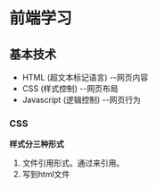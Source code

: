 # 前端学习

## 基本技术

* HTML (超文本标记语言) --网页内容
* CSS (样式控制) --网页布局
* Javascript (逻辑控制) --网页行为

### CSS

**样式分三种形式**

1. 文件引用形式。通过<link href="xxx.css">来引用。
2. 写到html文件 <style> 标签里。
3. 行内样式，内联样式 (直接写到DOM节点上，优先级最高)

通过 !important 可以改变优先级。

id -- 唯一
class -- 不唯一

#### 浏览器差异

使用normalize.css，reset.css进行样式统一和重置。

### Javascript

引用方式：

1. 文件引用。通过script标签引入。
2. html文件内写在script标签内。
eg 显示数据有几种形式：
 1. window.alert() 弹出警告框
 2. documetn。write（）将内容写到html中，直接调用了参数，输出内容。
 3. innerHTML   写入到html元素，改变定义参数的内容。
 4. console.log（）写入到浏览器控制台，浏览器检查中console.log显示输出（经常用于调试）
 

